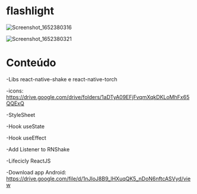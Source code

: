 # flashlight

![Screenshot_1652380316](https://user-images.githubusercontent.com/97065934/168144553-d4498d92-83a1-434c-a833-2d118bc2b954.png)

![Screenshot_1652380321](https://user-images.githubusercontent.com/97065934/168144565-d67bf5c6-06cd-403c-a3fc-7c05d058e075.png)

# Conteúdo
  
  -Libs react-native-shake e react-native-torch
  
  -icons: https://drive.google.com/drive/folders/1aDTyA09EFjFvqmXqkDKLoMhFx65QQExQ
  
  -StyleSheet
  
  -Hook useState
  
  -Hook useEffect
  
  -Add Listener to RNShake
  
  -Lifecicly ReactJS
  
  -Download app Android: https://drive.google.com/file/d/1nJIoJ8B9_lHXuqQK5_nDoN6nftcASVyd/view
